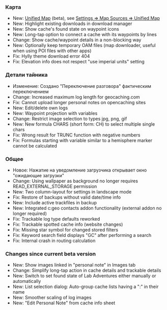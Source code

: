### Карта
- New: [Unified Map](https://github.com/cgeo/cgeo/wiki/UnifiedMap) (beta), see [Settings => Map Sources => Unified Map](cgeo-setting://featureSwitch_useUnifiedMap)
- New: Highlight existing downloads in download manager
- New: Show cache's found state on waypoint icons
- New: Long-tap option to connect a cache with its waypoints by lines
- Change: Show cache/waypoint details in a non-blocking way
- New: Optionally keep temporary OAM files (map downloader, useful when using POI files with other apps)
- Fix: Hylly theme download error 404
- Fix: Elevation info does not respect "use imperial units" setting

### Детали тайника
- Изменение: Создано "Переключение разговора" фактическим переключением
- Change: Increased maximum log length for geocaching.com
- Fix: Cannot upload longer personal notes on opencaching sites
- New: Edit/delete own logs
- New: Waypoint projection with variables
- Change: Restrict image selection to types jpg, png, gif
- New: New formula CHARS (short form: CH) to select multiple single chars
- Fix: Wrong result for TRUNC function with negative numbers
- Fix: Formulas starting with variable similar to a hemisphere marker cannot be calculated

### Общее
- Новое: Нажатие на уведомление загрузчика открывает окно "ожидающие загрузки"
- Change: Using wallpaper as background no longer requires READ_EXTERNAL_STORAGE permission
- New: Two column-layout for settings in landscape mode
- Fix: Restore of backups without valid date/time info
- New: Include active trackfiles in backup
- New: Integrated c:geo contacts addon functionality (external addon no longer required)
- Fix: Trackable log type defaults reworked
- Fix: Trackable spotted cache info (website changes)
- Fix: Missing star symbol for changed stored filters
- Fix: Keyword search field displays "GC" after performing a search
- Fix: Internal crash in routing calculation

### Changes since current beta version
- New: Show images linked in "personal note" in Images tab
- Change: Simplify long-tap action in cache details and trackable details
- New: Switch to set found state of Lab Adventures either manually or automatically
- New: List selection dialog: Auto-group cache lists having a ":" in their name
- New: Smoother scaling of log images
- New: "Edit Personal Note" from cache info sheet
